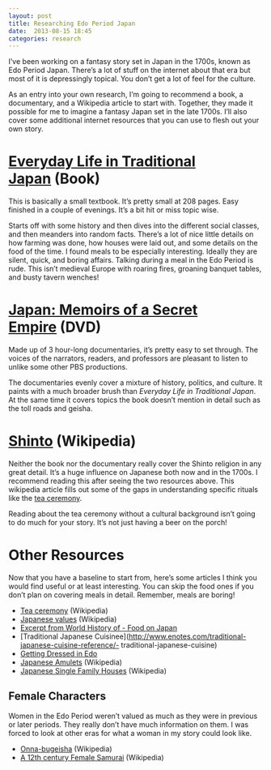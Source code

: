 ```yaml
---
layout: post
title: Researching Edo Period Japan
date:  2013-08-15 18:45
categories: research
---
```

I’ve been working on a fantasy story set in Japan in the 1700s, known as Edo Period Japan. There’s a lot of stuff on the internet about that era but most of it is depressingly topical. You don’t get a lot of feel for the culture.

As an entry into your own research, I’m going to recommend a book, a documentary, and a Wikipedia article to start with. Together, they made it possible for me to imagine a fantasy Japan set in the late 1700s. I’ll also cover some additional internet resources that you can use to flesh out your own story.

# [Everyday Life in Traditional Japan](http://www.amazon.com/gp/product/4805310057/ref=as_li_qf_sp_asin_il_tl?ie=UTF8&amp;camp=1789&amp;creative=9325&amp;creativeASIN=4805310057&amp;linkCode=as2&amp;tag=httpepochwcom-20)&nbsp;(Book)
This is basically a small textbook. It’s pretty small at 208 pages. Easy finished in a couple of evenings. It’s a bit hit or miss topic wise.

Starts off with some history and then dives into the different social classes, and then meanders into random facts. There’s a lot of nice little details on how farming was done, how houses were laid out, and some details on the food of the time. I found meals to be especially interesting. Ideally they are silent, quick, and boring affairs. Talking during a meal in the Edo Period is rude. This isn’t medieval Europe with roaring fires, groaning banquet tables, and busty tavern wenches!

# [Japan: Memoirs of a Secret Empire](https://github.com/epochwolf/epochwolf.com/blob/master/source/blog/2013-08-05-researching-edo-period-japan.markdown#japan-memoirs-of-a-secret-empire-dvd)&nbsp;(DVD)
Made up of 3 hour-long documentaries, it’s pretty easy to set through. The voices of the narrators, readers, and professors are pleasant to listen to unlike some other PBS productions.

The documentaries evenly cover a mixture of history, politics, and culture. It paints with a much broader brush than *Everyday Life in Traditional Japan*. At the same time it covers topics the book doesn’t mention in detail such as the toll roads and geisha.

# [Shinto](http://en.wikipedia.org/wiki/Shinto)&nbsp;(Wikipedia)
Neither the book nor the documentary really cover the Shinto religion in any great detail. It’s a huge influence on Japanese both now and in the 1700s. I recommend reading this after seeing the two resources above. This wikipedia article fills out some of the gaps in understanding specific rituals like the [tea ceremony](http://en.wikipedia.org/wiki/Japanese_tea_ceremony).

Reading about the tea ceremony without a cultural background isn’t going to do much for your story. It’s not just having a beer on the porch!

# Other Resources
Now that you have a baseline to start from, here’s some articles I think you would find useful or at least interesting. You can skip the food ones if you don’t plan on covering meals in detail. Remember, meals are boring!

- [Tea ceremony](http://en.wikipedia.org/wiki/Japanese_tea_ceremony)&nbsp;(Wikipedia)
- [Japanese values](http://en.wikipedia.org/wiki/Japanese_values)&nbsp;(Wikipedia)
- [Excerpt from World History of - Food on Japan](http://www.cambridge.org/us/books/kiple/japan.htm)
- [Traditional Japanese Cuisinee](http://www.enotes.com/traditional-japanese-cuisine-reference/- traditional-japanese-cuisine)
- [Getting Dressed in Edo](http://historicalnovelists.tripod.com/kimono.htm)
- [Japanese Amulets](http://en.wikipedia.org/wiki/Omamori)&nbsp;(Wikipedia)
- [Japanese Single Family Houses](http://en.wikipedia.org/wiki/Minka)&nbsp;(Wikipedia)

## Female Characters
Women in the Edo Period weren’t valued as much as they were in previous or later periods. They really don’t have much information on them. I was forced to look at other eras for what a woman in my story could look like.

- [Onna-bugeisha](https://en.wikipedia.org/wiki/Onna-bugeisha)&nbsp;(Wikipedia)
- [A 12th century Female Samurai](https://en.wikipedia.org/wiki/Tomoe_Gozen)&nbsp;(Wikipedia)